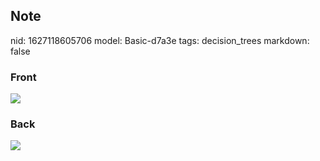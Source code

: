 ## Note
nid: 1627118605706
model: Basic-d7a3e
tags: decision_trees
markdown: false

### Front
<img src="paste-59c924f74ade2aad907aa66b53811c872e88a707.jpg">

### Back
<img src="paste-c040855e2967d00a421d74be3265080d714c3e10.jpg">

